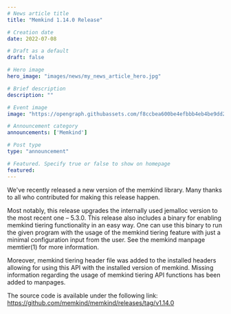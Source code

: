 ```yaml
---
# News article title
title: "Memkind 1.14.0 Release"

# Creation date
date: 2022-07-08

# Draft as a default
draft: false

# Hero image
hero_image: "images/news/my_news_article_hero.jpg"

# Brief description
description: ""

# Event image
image: "https://opengraph.githubassets.com/f8ccbea600be4efbbb4eb4be9dd21a316c1237aede16f1efd7558874b67eb1bc/memkind/memkind"

# Announcement category
announcements: ['Memkind']

# Post type
type: "announcement"

# Featured. Specify true or false to show on homepage
featured: 
---
```


We've recently released a new version of the memkind library. Many thanks to all who contributed for making this release happen.

Most notably, this release upgrades the internally used jemalloc version to the most recent one – 5.3.0.
This release also includes a binary for enabling memkind tiering functionality in an easy way. One can use this binary to run
the given program with the usage of the memkind tiering feature with just a minimal configuration input from the user.
See the memkind manpage memtier(1) for more information.

Moreover, memkind tiering header file was added to the installed headers allowing for using this API with the installed version of memkind.
Missing information regarding the usage of memkind tiering API functions has been added to manpages.

The source code is available under the following link:
https://github.com/memkind/memkind/releases/tag/v1.14.0
